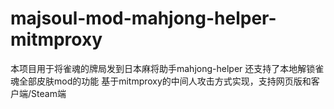 # majsoul-mod-mahjong-helper-mitmproxy
本项目用于将雀魂的牌局发到日本麻将助手mahjong-helper 还支持了本地解锁雀魂全部皮肤mod的功能 基于mitmproxy的中间人攻击方式实现，支持网页版和客户端/Steam端
